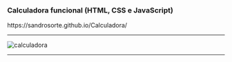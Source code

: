 <h3 style="justify-content:center">Calculadora funcional (HTML, CSS e JavaScript)</h3>
https://sandrosorte.github.io/Calculadora/<hr>

![calculadora](https://user-images.githubusercontent.com/108229719/236699689-229d80a4-be05-40c7-a14b-e7d113a54cbe.png)<hr>
